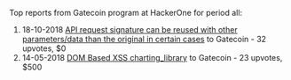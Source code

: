 Top reports from Gatecoin program at HackerOne for period all:

1. 18-10-2018 [API request signature can be reused with other parameters/data than the original in certain cases](https://hackerone.com/reports/425314) to Gatecoin - 32 upvotes, $0
2. 14-05-2018 [DOM Based XSS charting_library](https://hackerone.com/reports/351275) to Gatecoin - 23 upvotes, $500
